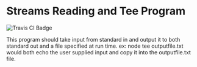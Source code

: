 # Streams Reading and Tee Program
<img src="https://travis-ci.org/HIROSN/streams-reading-and-tee-program.svg" alt="Travis CI Badge"></img>

This program should take input from standard in and output it to both standard out and a file specified at run time.
ex:
node tee outputfile.txt
would both echo the user supplied input and copy it into the outputfile.txt file.

